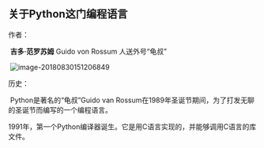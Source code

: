 ## 关于Python这门编程语言

作者：

​	**吉多·范罗苏姆**	Guido von Rossum	人送外号“龟叔”

​	![image-20180830151206849](/Users/wzy/Documents/PythonCode/aboutPython/media/work-afterclass/image-20180830151206849.png)

历史：

​	Python是著名的“龟叔”Guido van Rossum在1989年圣诞节期间，为了打发无聊的圣诞节而编写的一个编程语言。

​	1991年，第一个Python编译器诞生。它是用C语言实现的，并能够调用C语言的库文件。